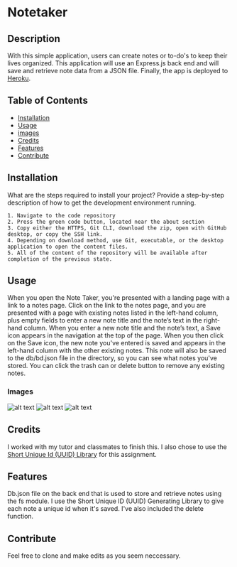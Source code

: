 # Notetaker

## Description

With this simple application, users can create notes or to-do's to keep their lives organized. This application will use an Express.js back end and will save and retrieve note data from a JSON file. Finally, the app is deployed to [Heroku](https://heroku.com/).

## Table of Contents

- [Installation](#installation)
- [Usage](#usage)
- [images](#images)
- [Credits](#credits)
- [Features](#features)
- [Contribute](#contribute)

## Installation

What are the steps required to install your project? Provide a step-by-step
description of how to get the development environment running.

    1. Navigate to the code repository
    2. Press the green code button, located near the about section
    3. Copy either the HTTPS, Git CLI, download the zip, open with GitHub desktop, or copy the SSH link.
    4. Depending on download method, use Git, executable, or the desktop application to open the content files.
    5. All of the content of the repository will be available after completion of the previous state.

## Usage

When you open the Note Taker, you're presented with a landing page with a link to a notes page. Click on the link to the notes page, and you are presented with a page with existing notes listed in the left-hand column, plus empty fields to enter a new note title and the note’s text in the right-hand column. When you enter a new note title and the note’s text, a Save icon appears in the navigation at the top of the page. When you then click on the Save icon, the new note you've entered is saved and appears in the left-hand column with the other existing notes. This note will also be saved to the db/bd.json file in the directory, so you can see what notes you've stored. You can click the trash can or delete button to remove any existing notes.

### Images

![alt text](assets/homepage.png)
![alt text](assets/where-to-type.png)
![alt text](assets/where-to-delete.png)

## Credits

I worked with my tutor and classmates to finish this. I also chose to use the [Short Unique Id (UUID) Library](https://github.com/simplyhexagonal/short-unique-id) for this assignment.

## Features

Db.json file on the back end that is used to store and retrieve notes using the fs module.
I use the Short Unique ID (UUID) Generating Library to give each note a unique id when it's saved.
I've also included the delete function.

## Contribute

Feel free to clone and make edits as you seem neccessary.
